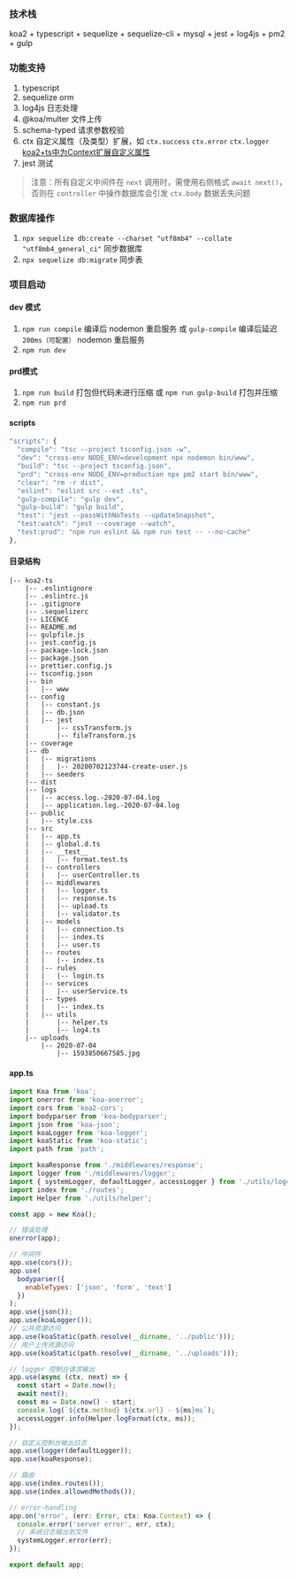 ### 技术栈
koa2 + typescript + sequelize + sequelize-cli + mysql + jest + log4js + pm2 + gulp

### 功能支持
1. typescript
2. sequelize orm
3. log4js 日志处理
4. @koa/multer 文件上传
5. schema-typed 请求参数校验
6. ctx 自定义属性（及类型）扩展，如 `ctx.success` `ctx.error` `ctx.logger` [koa2+ts中为Context扩展自定义属性](https://blog.csdn.net/roamingcode/article/details/107084933)
7. jest 测试

> 注意：所有自定义中间件在 `next` 调用时，需使用右侧格式 `await next()`，否则在 `controller` 中操作数据库会引发 `ctx.body` 数据丢失问题

### 数据库操作
1. `npx sequelize db:create --charset "utf8mb4" --collate "utf8mb4_general_ci"` 同步数据库
2. `npx sequelize db:migrate` 同步表

### 项目启动
#### dev 模式
1. `npm run compile` 编译后 nodemon 重启服务 或 `gulp-compile` 编译后延迟 `200ms（可配置）` nodemon 重启服务
2. `npm run dev`

#### prd模式
1. `npm run build` 打包但代码未进行压缩 或 `npm run gulp-build`  打包并压缩
2. `npm run prd`

#### scripts
```javascript
"scripts": {
  "compile": "tsc --project tsconfig.json -w",
  "dev": "cross-env NODE_ENV=development npx nodemon bin/www",
  "build": "tsc --project tsconfig.json",
  "prd": "cross-env NODE_ENV=production npx pm2 start bin/www",
  "clear": "rm -r dist",
  "eslint": "eslint src --ext .ts",
  "gulp-compile": "gulp dev",
  "gulp-build": "gulp build",
  "test": "jest --passWithNoTests --updateSnapshot",
  "test:watch": "jest --coverage --watch",
  "test:prod": "npm run eslint && npm run test -- --no-cache"
},
```

#### 目录结构
```
|-- koa2-ts
    |-- .eslintignore
    |-- .eslintrc.js
    |-- .gitignore
    |-- .sequelizerc
    |-- LICENCE
    |-- README.md
    |-- gulpfile.js
    |-- jest.config.js
    |-- package-lock.json
    |-- package.json
    |-- prettier.config.js
    |-- tsconfig.json
    |-- bin
    |   |-- www
    |-- config
    |   |-- constant.js
    |   |-- db.json
    |   |-- jest
    |       |-- cssTransform.js
    |       |-- fileTransform.js
    |-- coverage
    |-- db
    |   |-- migrations
    |   |   |-- 20200702123744-create-user.js
    |   |-- seeders
    |-- dist
    |-- logs
    |   |-- access.log.-2020-07-04.log
    |   |-- application.log.-2020-07-04.log
    |-- public
    |   |-- style.css
    |-- src
    |   |-- app.ts
    |   |-- global.d.ts
    |   |-- __test__
    |   |   |-- format.test.ts
    |   |-- controllers
    |   |   |-- userController.ts
    |   |-- middlewares
    |   |   |-- logger.ts
    |   |   |-- response.ts
    |   |   |-- upload.ts
    |   |   |-- validator.ts
    |   |-- models
    |   |   |-- connection.ts
    |   |   |-- index.ts
    |   |   |-- user.ts
    |   |-- routes
    |   |   |-- index.ts
    |   |-- rules
    |   |   |-- login.ts
    |   |-- services
    |   |   |-- userService.ts
    |   |-- types
    |   |   |-- index.ts
    |   |-- utils
    |       |-- helper.ts
    |       |-- log4.ts
    |-- uploads
        |-- 2020-07-04
            |-- 1593850667585.jpg
```

#### app.ts

```javascript
import Koa from 'koa';
import onerror from 'koa-onerror';
import cors from 'koa2-cors';
import bodyparser from 'koa-bodyparser';
import json from 'koa-json';
import koaLogger from 'koa-logger';
import koaStatic from 'koa-static';
import path from 'path';

import koaResponse from './middlewares/response';
import logger from './middlewares/logger';
import { systemLogger, defaultLogger, accessLogger } from './utils/log4';
import index from './routes';
import Helper from './utils/helper';

const app = new Koa();

// 错误处理
onerror(app);

// 中间件
app.use(cors());
app.use(
  bodyparser({
    enableTypes: ['json', 'form', 'text']
  })
);
app.use(json());
app.use(koaLogger());
// 公共资源访问
app.use(koaStatic(path.resolve(__dirname, '../public')));
// 用户上传资源访问
app.use(koaStatic(path.resolve(__dirname, '../uploads')));

// logger 控制台请求输出
app.use(async (ctx, next) => {
  const start = Date.now();
  await next();
  const ms = Date.now() - start;
  console.log(`${ctx.method} ${ctx.url} - ${ms}ms`);
  accessLogger.info(Helper.logFormat(ctx, ms));
});

// 自定义控制台输出日志
app.use(logger(defaultLogger));
app.use(koaResponse);

// 路由
app.use(index.routes());
app.use(index.allowedMethods());

// error-handling
app.on('error', (err: Error, ctx: Koa.Context) => {
  console.error('server error', err, ctx);
  // 系统日志输出到文件
  systemLogger.error(err);
});

export default app;

```